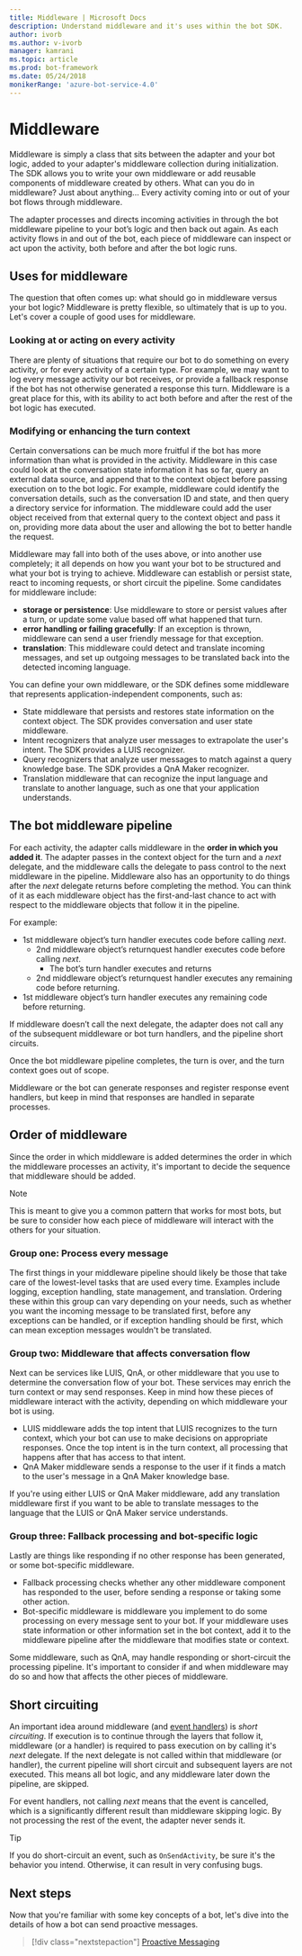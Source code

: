 ```yaml
---
title: Middleware | Microsoft Docs
description: Understand middleware and it's uses within the bot SDK.
author: ivorb
ms.author: v-ivorb
manager: kamrani
ms.topic: article
ms.prod: bot-framework
ms.date: 05/24/2018
monikerRange: 'azure-bot-service-4.0'
---
```


# Middleware

Middleware is simply a class that sits between the adapter and your bot logic, added to your adapter's middleware collection during initialization. The SDK allows you to write your own middleware or add reusable components of middleware created by others. What can you do in middleware? Just about anything... Every activity coming into or out of your bot flows through middleware. 

The adapter processes and directs incoming activities in through the bot middleware pipeline to your bot’s logic and then back out again. As each activity flows in and out of the bot, each piece of middleware can inspect or act upon the activity, both before and after the bot logic runs.

## Uses for middleware

The question that often comes up: what should go in middleware versus your bot logic? Middleware is pretty flexible, so ultimately that is up to you. Let's cover a couple of good uses for middleware.

### Looking at or acting on every activity

There are plenty of situations that require our bot to do something on every activity, or for every activity of a certain type. For example, we may want to log every message activity our bot receives, or provide a fallback response if the bot has not otherwise generated a response this turn. Middleware is a great place for this, with its ability to act both before and after the rest of the bot logic has executed.

### Modifying or enhancing the turn context

Certain conversations can be much more fruitful if the bot has more information than what is provided in the activity. Middleware in this case could look at the conversation state information it has so far, query an external data source, and append that to the context object before passing execution on to the bot logic.
For example, middleware could identify the conversation details, such as the conversation ID and state, and then query a directory service for information. The middleware could add the user object received from that external query to the context object and pass it on, providing more data about the user and allowing the bot to better handle the request.

Middleware may fall into both of the uses above, or into another use completely;
it all depends on how you want your bot to be structured and what your bot is trying to achieve.
Middleware can establish or persist state, react to incoming requests, or short circuit the pipeline. 
Some candidates for middleware include:
-	**storage or persistence**: Use middleware to store or persist values after a turn, or update some value based off what happened that turn.
-   **error handling or failing gracefully**: If an exception is thrown, middleware can send a user friendly message for that exception.
-	**translation**: This middleware could detect and translate incoming messages, and set up outgoing messages to be translated back into the detected incoming language.

You can define your own middleware, or the SDK defines some middleware that represents application-independent components, such as:
-	State middleware that persists and restores state information on the context object. The SDK provides conversation and user state middleware.
-	Intent recognizers that analyze user messages to extrapolate the user's intent. The SDK provides a LUIS recognizer.
-	Query recognizers that analyze user messages to match against a query knowledge base. The SDK provides a QnA Maker recognizer.
-	Translation middleware that can recognize the input language and translate to another language, such as one that your application understands.

## The bot middleware pipeline

For each activity, the adapter calls middleware in the **order in which you added it**. The adapter passes in the context object for the turn and a _next_ delegate, and the middleware calls the delegate to pass control to the next middleware in the pipeline. Middleware also has an opportunity to do things after the _next_ delegate returns before completing the method. You can think of it as each middleware object has the first-and-last chance to act with respect to the middleware objects that follow it in the pipeline.

For example:
- 1st middleware object’s turn handler executes code before calling _next_.
    - 2nd middleware object’s returnquest handler executes code before calling _next_.
        - The bot’s turn handler executes and returns
    - 2nd middleware object’s returnquest handler executes any remaining code before returning.
- 1st middleware object’s turn handler executes any remaining code before returning.

If middleware doesn’t call the next delegate, the adapter does not call any of the subsequent middleware or bot turn handlers, and the pipeline short circuits.

Once the bot middleware pipeline completes, the turn is over, and the turn context goes out of scope.

Middleware or the bot can generate responses and register response event handlers, but keep in mind that responses are handled in separate processes.

## Order of middleware

Since the order in which middleware is added determines the order in which the middleware processes an activity, it's important to decide the sequence that middleware should be added. 

> [!NOTE]
> This is meant to give you a common pattern that works for most bots, but be sure to consider how each piece of middleware will interact with the others for your situation.

### Group one: Process every message

The first things in your middleware pipeline should likely be those that take care of the lowest-level tasks that are used every time. Examples include logging, exception handling, state management, and translation. Ordering these within this group can vary depending on your needs, such as whether you want the incoming message to be translated first, before any exceptions can be handled, or if exception handling should be first, which can mean exception messages wouldn't be translated.

### Group two: Middleware that affects conversation flow

Next can be services like LUIS, QnA, or other middleware that you use to determine the conversation flow of your bot. These services may enrich the turn context or may send responses. Keep in mind how these pieces of middleware interact with the activity, depending on which middleware your bot is using.

* LUIS middleware adds the top intent that LUIS recognizes to the turn context, which your bot can use to make decisions on appropriate responses. Once the top intent is in the turn context, all processing that happens after that has access to that intent.
* QnA Maker middleware sends a response to the user if it finds a match to the user's message in a QnA Maker knowledge base. 

If you're using either LUIS or QnA Maker middleware, add any translation middleware first if you want to be able to translate messages to the language that the LUIS or QnA Maker service understands.

### Group three: Fallback processing and bot-specific logic

Lastly are things like responding if no other response has been generated, or some bot-specific middleware.

* Fallback processing checks whether any other middleware component has responded to the user, before sending a response or taking some other action.
* Bot-specific middleware is middleware you implement to do some processing on every message sent to your bot. If your middleware uses state information or other information set in the bot context, add it to the middleware pipeline after the middleware that modifies state or context.

Some middleware, such as QnA, may handle responding or short-circuit the processing pipeline. It's important to consider if and when middleware may do so and how that affects the other pieces of middleware.

## Short circuiting

An important idea around middleware (and [event handlers](bot-builder-concept-activity-processing.md#response-event-handlers)) is _short circuiting_. If execution is to continue through the layers that follow it, middleware (or a handler) is required to pass execution on by calling it's _next_ delegate.  If the next delegate is not called within that middleware (or handler), the current pipeline will short circuit and subsequent layers are not executed. This means all bot logic, and any middleware later down the pipeline, are skipped.

For event handlers, not calling _next_ means that the event is cancelled, which is a significantly different result than middleware skipping logic. By not processing the rest of the event, the adapter never sends it.

> [!TIP]
> If you do short-circuit an event, such as `OnSendActivity`, be sure it's the behavior you intend. Otherwise, it can result in very confusing bugs.

## Next steps

Now that you're familiar with some key concepts of a bot, let's dive into the details of how a bot can send proactive messages.

> [!div class="nextstepaction"]
> [Proactive Messaging](bot-builder-proactive-messages.md)

